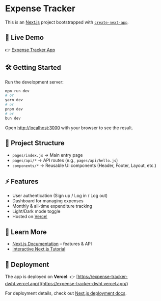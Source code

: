 # Expense Tracker

This is an [Next.js](https://nextjs.org) project bootstrapped with [`create-next-app`](https://nextjs.org/docs/pages/api-reference/create-next-app).

## 🚀 Live Demo

👉 [Expense Tracker App](https://expense-tracker-dwht.vercel.app/)

## 🛠 Getting Started

Run the development server:

```bash
npm run dev
# or
yarn dev
# or
pnpm dev
# or
bun dev
````

Open [http://localhost:3000](http://localhost:3000) with your browser to see the result.

## 📂 Project Structure

* `pages/index.js` → Main entry page
* `pages/api/*` → API routes (e.g., `pages/api/hello.js`)
* `components/*` → Reusable UI components (Header, Footer, Layout, etc.)

## ⚡ Features

* User authentication (Sign up / Log in / Log out)
* Dashboard for managing expenses
* Monthly & all-time expenditure tracking
* Light/Dark mode toggle
* Hosted on [Vercel](https://vercel.com)

## 📖 Learn More

* [Next.js Documentation](https://nextjs.org/docs) – features & API
* [Interactive Next.js Tutorial](https://nextjs.org/learn-pages-router)

## 🚢 Deployment

The app is deployed on **Vercel**:
👉 [https://expense-tracker-dwht.vercel.app/](https://expense-tracker-dwht.vercel.app/)

For deployment details, check out [Next.js deployment docs](https://nextjs.org/docs/pages/building-your-application/deploying).

```